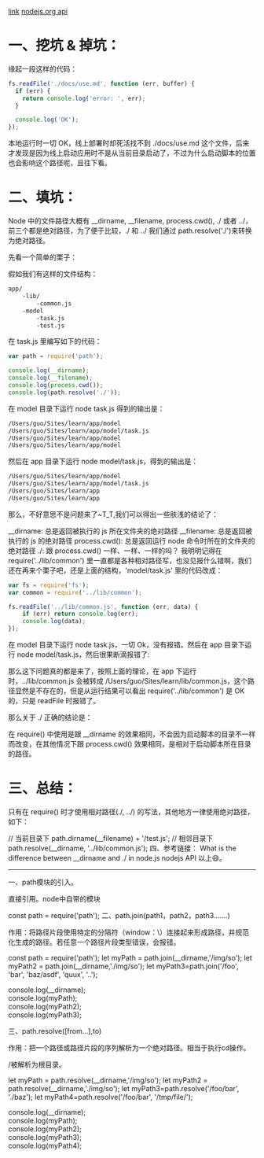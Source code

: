 [link](https://github.com/imsobear/blog/issues/48)
[nodejs.org api](http://nodejs.cn/api/path.html#path_path_resolve_paths)

# 一、挖坑 & 掉坑：
缘起一段这样的代码：
``` javascript
fs.readFile('./docs/use.md', function (err, buffer) {
  if (err) {
    return console.log('error: ', err);
  }

  console.log('OK');
});
```

本地运行时一切 OK，线上部署时却死活找不到 ./docs/use.md 这个文件，后来才发现是因为线上启动应用时不是从当前目录启动了，不过为什么启动脚本的位置也会影响这个路径呢，且往下看。

# 二、填坑：
Node 中的文件路径大概有 __dirname, __filename, process.cwd(), ./ 或者 ../，前三个都是绝对路径，为了便于比较，./ 和 ../ 我们通过 path.resolve('./')来转换为绝对路径。

先看一个简单的栗子：

假如我们有这样的文件结构：
``` bash
app/
    -lib/
        -common.js
    -model
        -task.js
        -test.js
```

在 task.js 里编写如下的代码：

``` javascript
var path = require('path');

console.log(__dirname);
console.log(__filename);
console.log(process.cwd());
console.log(path.resolve('./'));
```
在 model 目录下运行 node task.js 得到的输出是：

``` bash
/Users/guo/Sites/learn/app/model
/Users/guo/Sites/learn/app/model/task.js
/Users/guo/Sites/learn/app/model
/Users/guo/Sites/learn/app/model
```
然后在 app 目录下运行 node model/task.js，得到的输出是：

``` bash
/Users/guo/Sites/learn/app/model
/Users/guo/Sites/learn/app/model/task.js
/Users/guo/Sites/learn/app
/Users/guo/Sites/learn/app
```
那么，不好意思不是问题来了~T_T,我们可以得出一些肤浅的结论了：

__dirname: 总是返回被执行的 js 所在文件夹的绝对路径
__filename: 总是返回被执行的 js 的绝对路径
process.cwd(): 总是返回运行 node 命令时所在的文件夹的绝对路径
./: 跟 process.cwd() 一样、一样、一样的吗？
我明明记得在 require('../lib/common') 里一直都是各种相对路径写，也没见报什么错啊，我们还在再来个栗子吧，还是上面的结构，'model/task.js' 里的代码改成：

``` javascript
var fs = require('fs');
var common = require('../lib/common');

fs.readFile('../lib/common.js', function (err, data) {
    if (err) return console.log(err);
    console.log(data);
});
```
在 model 目录下运行 node task.js，一切 Ok，没有报错。然后在 app 目录下运行 node model/task.js，然后很果断滴报错了:



那么这下问题真的都是来了，按照上面的理论，在 app 下运行时，../lib/common.js 会被转成 /Users/guo/Sites/learn/lib/common.js，这个路径显然是不存在的，但是从运行结果可以看出 require('../lib/common') 是 OK 的，只是 readFile 时报错了。

那么关于 ./ 正确的结论是：

在 require() 中使用是跟 __dirname 的效果相同，不会因为启动脚本的目录不一样而改变，在其他情况下跟 process.cwd() 效果相同，是相对于启动脚本所在目录的路径。

# 三、总结：
只有在 require() 时才使用相对路径(./, ../) 的写法，其他地方一律使用绝对路径，如下：

// 当前目录下
path.dirname(__filename) + '/test.js';
// 相邻目录下
path.resolve(__dirname, '../lib/common.js');
四、参考链接：
What is the difference between __dirname and ./ in node.js
nodejs API
以上😄。


----
一、path模块的引入。

直接引用。node中自带的模块

const path = require('path');
二、path.join(path1，path2，path3.......)

  作用：将路径片段使用特定的分隔符（window：\）连接起来形成路径，并规范化生成的路径。若任意一个路径片段类型错误，会报错。

const path = require('path');
let myPath = path.join(__dirname,'/img/so');
let myPath2 = path.join(__dirname,'./img/so');
let myPath3=path.join('/foo', 'bar', 'baz/asdf', 'quux', '..');


console.log(__dirname);           
console.log(myPath);    
console.log(myPath2);   
console.log(myPath3);  


三、path.resolve([from...],to)

作用：把一个路径或路径片段的序列解析为一个绝对路径。相当于执行cd操作。

/被解析为根目录。

let myPath = path.resolve(__dirname,'/img/so');
let myPath2 = path.resolve(__dirname,'./img/so');
let myPath3=path.resolve('/foo/bar', './baz');
let myPath4=path.resolve('/foo/bar', '/tmp/file/');

console.log(__dirname);           
console.log(myPath);    
console.log(myPath2);   
console.log(myPath3);  
console.log(myPath4); 